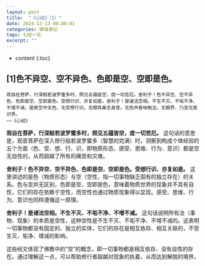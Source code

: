 ```yaml
---
layout: post
title:  "《心经》（1）"
date: 2024-12-13 00:00:01
categories: 禅海游记
tags: 七经一论
excerpt: ""
---
```


* content
{:toc}


## [1]色不异空、空不异色、色即是空、空即是色。
```
观自在菩萨，行深般若波罗蜜多时，照见五蕴皆空，度一切苦厄。舍利子！色不异空、空不异色、色即是空、空即是色。受想行识、亦复如是。舍利子！是诸法空相。不生不灭、不垢不净、不增不减。是故空中无色、无受想行识。无眼耳鼻舌身意。无色声香味触法。无眼界、乃至无意识界。
——《心经》
```

**观自在菩萨，行深般若波罗蜜多时，照见五蕴皆空，度一切苦厄。**
这句话的意思是，观音菩萨在深入修行般若波罗蜜多（智慧的完满）时，洞察到构成个体经验的五个方面（色、受、想、行、识，即物质形态、感受、思维、行为、意识）都是空无自性的，从而超越了所有的痛苦和灾难。

**舍利子！色不异空、空不异色、色即是空、空即是色。受想行识、亦复如是。**
这里讲述的是色（物质形态）与空（空性，指一切事物缺乏固有的独立存在）的关系。色与空并无区别，色即是空，空即是色，意味着物质世界的现象并不具有自性，它们的存在依赖于空性，而空性也通过物质现象得以显现。感受、思维、行为、意识也同样遵循这一原理。

**舍利子！是诸法空相。不生不灭、不垢不净、不增不减。**
这句话说明所有法（事物、现象）的本质是空性，这种空性是不生不灭、不垢不净、不增不减的。这表明一切事物都没有固定的、独立的实体，它们的存在是相互依存、相互关联的，不受生灭、垢净、增减的影响。

这些经文体现了佛教中的“空”的概念，即一切事物都是相互依存、没有自性的存在。通过理解这一点，可以帮助修行者超越对现象的执着，从而达到解脱的境界。



